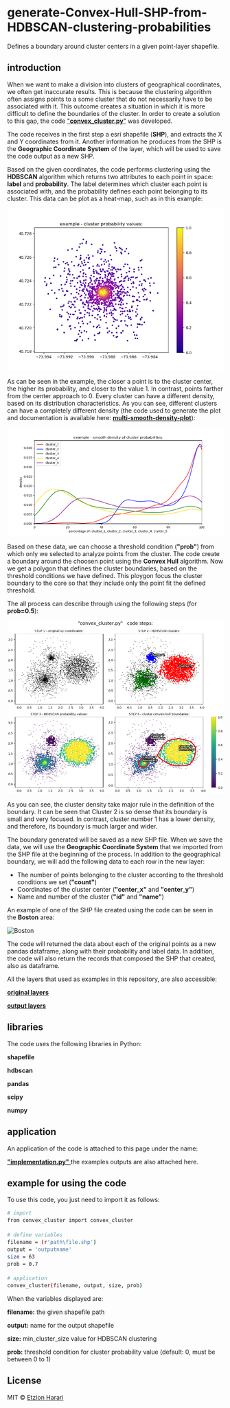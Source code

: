 # generate-Convex-Hull-SHP-from-HDBSCAN-clustering-probabilities
Defines a boundary around cluster centers in a given point-layer shapefile.

## introduction
When we want to make a division into clusters of geographical coordinates, we often get inaccurate results. This is because the clustering algorithm often assigns points to a some cluster that do not necessarily have to be associated with it. This outcome creates a situation in which it is more difficult to define the boundaries of the cluster. In order to create a solution to this gap, the code ["**convex_cluster.py**"](https://github.com/EtzionData/generate-Convex-Hull-SHP-from-HDBSCAN-clustering-probabilities/blob/master/convex_cluster.py) was developed.

The code receives in the first step a esri shapefile (**SHP**), and extracts the X and Y coordinates from it. Another information he produces from the SHP is the **Geographic Coordinate System** of the layer, which will be used to save the code output as a new SHP.

Based on the given coordinates, the code performs clustering using the **HDBSCAN** algorithm which returns two attributes to each point in space: **label** and **probability**. The label determines which cluster each point is associated with, and the probability defines each point belonging to its cluster. This data can be plot as a heat-map, such as in this example:

![probability](https://github.com/EtzionData/generate-Convex-Hull-SHP-from-HDBSCAN-clustering-probabilities/blob/master/Picture/example%20-%20cluster%20probability%20values.png)

As can be seen in the example, the closer a point is to the cluster center, the higher its probability, and closer to the value 1. In contrast, points farther from the center approach to 0. Every cluster can have a different density, based on its distribution characteristics. As you can see, different clusters can have a completely different density (the code used to generate the plot and documentation is available here: [**multi-smooth-density-plot**](https://github.com/EtzionData/create-multi-smooth-density-plot)):

![density](https://github.com/EtzionData/generate-Convex-Hull-SHP-from-HDBSCAN-clustering-probabilities/blob/master/Picture/example%20-%20smooth%20density%20of%20cluster%20probabilities.png)

Based on these data, we can choose a threshold condition (**"prob"**) from which only we selected to analyze points from the cluster. The code create a boundary around the choosen point using the **Convex Hull** algorithm. Now we get a polygon that defines the cluster boundaries, based on the threshold conditions we have defined. This ploygon focus the cluster boundary to the core so that they include only the point fit the defined threshold.

The all process can describe through using the following steps (for **prob=0.5**):

![steps](https://github.com/EtzionData/generate-Convex-Hull-SHP-from-HDBSCAN-clustering-probabilities/blob/master/Picture/steps.png)

As you can see, the cluster density take major rule in the definition of the boundary. It can be seen that Cluster 2 is so dense that its boundary is small and very focused. In contrast, cluster number 1 has a lower density, and therefore, its boundary is much larger and wider.

The boundary generated will be saved as a new SHP file. When we save the data, we will use the **Geographic Coordinate System** that we imported from the SHP file at the beginning of the process. In addition to the geographical boundary, we will add the following data to each row in the new layer:
-	The number of points belonging to the cluster according to the threshold conditions we set (**"count"**)
-	Coordinates of the cluster center (**"center_x"** and **"center_y"**)
-	Name and number of the cluster (**"id"** and **"name"**)

An example of one of the SHP file created using the code can be seen in the **Boston** area:

![Boston](https://github.com/EtzionData/generate-Convex-Hull-SHP-from-HDBSCAN-clustering-probabilities/blob/master/Picture/boston_example.jpg)

The code will returned the data about each of the original points as a new pandas dataframe, along with their probability and label data. In addition, the code will also return the records that composed the SHP that created, also as dataframe.

All the layers that used as examples in this repository, are also accessible: 

[**original layers**](https://github.com/EtzionData/generate-Convex-Hull-SHP-from-HDBSCAN-clustering-probabilities/tree/master/layers)

[**output layers**](https://github.com/EtzionData/generate-Convex-Hull-SHP-from-HDBSCAN-clustering-probabilities/tree/master/output)



## libraries
The code uses the following libraries in Python:

**shapefile**

**hdbscan**

**pandas**

**scipy**

**numpy**


## application
An application of the code is attached to this page under the name: 

[**"implementation.py"** ](https://github.com/EtzionData/generate-Convex-Hull-SHP-from-HDBSCAN-clustering-probabilities/blob/master/implementation.py)
the examples outputs are also attached here.

## example for using the code
To use this code, you just need to import it as follows:
``` sh
# import
from convex_cluster import convex_cluster

# define variables
filename = (r'path\file.shp')
output = 'outputname'
size = 63
prob = 0.7

# application
convex_cluster(filename, output, size, prob)
```

When the variables displayed are:

**filename:** the given shapefile path

**output:** name for the output shapefile

**size:** min_cluster_size value for HDBSCAN clustering 

**prob:** threshold condition for cluster probability value (default: 0, must be between 0 to 1)

## License
MIT © [Etzion Harari](https://github.com/EtzionData)


